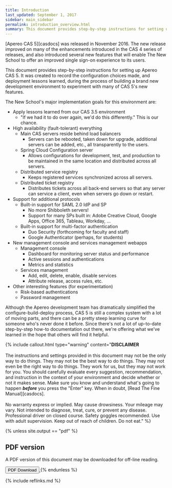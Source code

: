 ```yaml
---
title: Introduction
last_updated: September 1, 2017
sidebar: main_sidebar
permalink: introduction_overview.html
summary: This document provides step-by-step instructions for setting up an Apereo CAS 5 environment. It was created during the process of building a brand new development environment to experiment with many of the new features in this release.
---
```


[Apereo CAS 5][casdocs] was released in November 2016. The new release improved on many of the enhancements introduced in the CAS 4 series of releases, and also introduced several new features that will enable The New School to offer an improved single sign-on experience to its users.

This document provides step-by-step instructions for setting up Apereo CAS 5. It was created to record the configuration choices made, and deployment lessons learned, during the process of building a brand new development environment to experiment with many of CAS 5's new features.

The New School's major implementation goals for this environment are:

* Apply lessons learned from our CAS 3.5 environment
    * "If we had it to do over again, we'd do this differently." This is our chance.
* High availability (fault-tolerant) everything
    * Main CAS servers reside behind load balancers
        * Servers can be rebooted, taken down for upgrade, additional servers can be added, etc., all transparently to the users.
    * Spring Cloud Configuration server
        * Allows configurations for development, test, and production to be maintained in the same location and distributed across all servers.
    * Distributed service registry
        * Keeps registered services synchronized across all servers.
    * Distributed ticket registry
        * Distributes tickets across all back-end servers so that any server can service a client, even when servers go down or restart.
* Support for additional protocols
    * Built-in support for SAML 2.0 IdP and SP
        * No more Shibboleth servers!
        * Support for many SPs built in: Adobe Creative Cloud, Google Apps, Office 365, Tableau, Workday, ...
    * Built-in support for multi-factor authentication
        * Duo Security (forthcoming for faculty and staff)
        * Google Authenticator (perhaps, for students)
* New management console and services management webapps
    * Management console
        * Dashboard for monitoring server status and performance
        * Active sessions and authentications
        * Metrics and statistics
    * Services management
        * Add, edit, delete, enable, disable services
        * Attribute release, access rules, etc.
* Other interesting features (for experimentation)
    * Risk-based authentications
    * Password management

Although the Apereo development team has dramatically simplified the configure-build-deploy process, CAS 5 is still a complex system with a lot of moving parts, and there can be a pretty steep learning curve for someone who's never done it before. Since there's not a lot of up-to-date step-by-step how-to documentation out there, we're offering what we've learned in the hope that others will find it helpful.

{% include callout.html type="warning" content="**DISCLAIMER**<br/><br/>The instructions and settings provided in this document may not be the only way to do things. They may not be the best way to do things. They may not even be the right way to do things. They work for us, but they may not work for you. You should carefully evaluate every suggestion, recommendation, and instruction in the context of your environment and decide whether or not it makes sense. Make sure you know and understand what's going to happen ***before*** you press the \"Enter\" key. When in doubt, [Read The Fine Manual][casdocs].<br/><br/>No warranty express or implied. May cause drowsiness. Your mileage may vary. Not intended to diagnose, treat, cure, or prevent any disease. Professional driver on closed course. Safety goggles recommended. Use with adult supervision. Keep out of reach of children. Do not eat." %}

{% unless site.output == "pdf" %}
## PDF version

  A PDF version of this document may be downloaded for off-line reading.

  <a target="\_blank" class="noCrossRef" href="pdf/deploying-apereo-cas.pdf">
    <button type="button" class="btn btn-default" aria-label="Left Align">
      <span class="glyphicon glyphicon-download-alt" aria-hidden="true"></span>
      PDF Download
    </button>
  </a>
{% endunless %}

{% include reflinks.md %}
